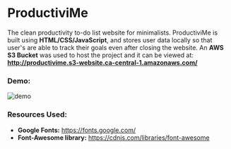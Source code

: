 # ProductiviMe
The clean productivity to-do list website for minimalists. ProductiviMe is built using **HTML/CSS/JavaScript**, and stores user data locally so that user's are able to track their goals even after closing the website. An **AWS S3 Bucket** was used to host the project and it can be viewed at: **http://productivime.s3-website.ca-central-1.amazonaws.com/**

### Demo:
![demo](https://i.imgur.com/56w82Dg.png)


### Resources Used: 
* **Google Fonts:** https://fonts.google.com/
* **Font-Awesome library:** https://cdnjs.com/libraries/font-awesome
